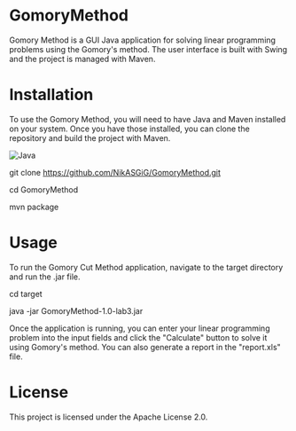 # GomoryMethod
Gomory Method is a GUI Java application for solving linear programming problems using the Gomory's method. The user interface is built with Swing and the project is managed with Maven.

# Installation
To use the Gomory Method, you will need to have Java and Maven installed on your system. Once you have those installed, you can clone the repository and build the project with Maven.

![Java](https://img.shields.io/badge/java-%23ED8B00.svg?style=for-the-badge&logo=openjdk&logoColor=white)

git clone https://github.com/NikASGiG/GomoryMethod.git

cd GomoryMethod

mvn package

# Usage
To run the Gomory Cut Method application, navigate to the target directory and run the .jar file.

cd target

java -jar GomoryMethod-1.0-lab3.jar

Once the application is running, you can enter your linear programming problem into the input fields and click the "Calculate" button to solve it using Gomory's method. You can also generate a report in the "report.xls" file.

# License
This project is licensed under the Apache License 2.0.
